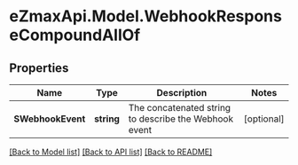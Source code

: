
# eZmaxApi.Model.WebhookResponseCompoundAllOf

## Properties

Name | Type | Description | Notes
------------ | ------------- | ------------- | -------------
**SWebhookEvent** | **string** | The concatenated string to describe the Webhook event | [optional] 

[[Back to Model list]](../README.md#documentation-for-models)
[[Back to API list]](../README.md#documentation-for-api-endpoints)
[[Back to README]](../README.md)

